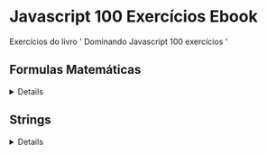 # Javascript 100 Exercícios Ebook

Exercícios do livro ' Dominando Javascript 100 exercícios '

## Formulas Matemáticas

<details>
1. Escreva um programa que solicite ao usuário dois números e exiba a soma, subtração, multiplicação e divisão entre eles.

2. Escreva um programa que calcule a média aritmética de dois números.

3. Crie um programa que calcule e exiba a média aritmética de três notas informadas pelo usuário.

4. Escreva um programa que calcule a média geométrica entre três números informados pelo usuário.

5. Escreva um programa que calcule o IMC de um indivíduo, utilizando a fórmula IMC = peso/altura².

6. Crie um programa que calcule e exiba o perímetro de um círculo, solicitando o raio ao usuário.

7. Escreva um programa que calcule a área de um circulo a partir do raio, utilizando a fórmula A=πr².

8. Escreva um programa que calcule a equação de segundo grau (ax² + bx + c = 0) utilizando as fómulas de bhaskara.

9. Escreva um programa que calcule o perímetro e a área de um retângulo, utilizando as fórmulas P = 2(l + c) e A = lc, onde L é largura e c é o comprimento.

10. Escreva um programa que calcule o perímetro e a área de um triângulo, utilizando as fórmulas P = a + b + c e A(b\*h)/2, onde a, b e c são os lados do triângulo e h é a altura relativa ao lado b.

11. Escreva um programa que calcule a velocidade média de um objeto, utilizando a fórmula V = Δs/Δt, onde v é a velocidade média, Δs é a variação de espaço e Δt é a variação de tempo.

12. Escreva um programa que calcule a energia cinética de um objeto em movimento, utilizando a fórmula E= (mv²)/2, onde E é a energia cinética, m é a massa do objeto e v é a velocidade.

13. Escreva um programa que calcule o trabalho realizado por uma força que atua sobre um objeto, utilizando a fórmula T = F\*d, onde T é o trabalho, F é força aplicada e d é a distância percorrida pelo objeto.

14. Escreva um programa que leia a posição x e y de dois pontos no plano cartesiano, e calcule a distância entre ambos.

15. Crie um programa que solicite ao usuário o valor de raio de um esfera e calcule e exiba o seu volume.
</details>

## Strings

<details>
16. Crie um programa que leia duas palavras e as concatene exibindo a palavra resultante.

17. Faça um programa que receba um programa que receba uma palavra e exiba cada letra separadamente.

18. Crie um programa que receba um frase e substitua todas as letras "a" por "e".

19. Escreva um programa que receba um nome e verifique se o memo começa com letra "A".

20. Faça um programa que leia uma palavra e verifique se a mesma é palíndromo (se pode ser lida da mesma forma de trás para frente).

21. Crie um programa que leia duas palavras e verifique se a segunda palavra é um anagrama de primeira.

22. Escreva um programa que receba um nome completo e exiba somente o primeiro nome.

23. Faça um programa que receba um frase e exiba a quantidade de espaços em branco presentes na mesma.

24. Crie um programa que leia uma palavra e exiba a quantidade de vogais presentes na mesma.

25. Escreva um programa que receba um nome completo e exiba o sobrenome (último nome) primeiro.
</details>
